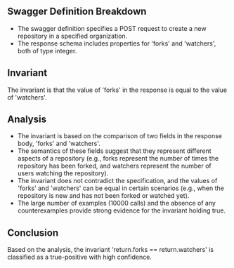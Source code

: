 ## Swagger Definition Breakdown
- The swagger definition specifies a POST request to create a new repository in a specified organization.
- The response schema includes properties for 'forks' and 'watchers', both of type integer.

## Invariant
The invariant is that the value of 'forks' in the response is equal to the value of 'watchers'.

## Analysis
- The invariant is based on the comparison of two fields in the response body, 'forks' and 'watchers'.
- The semantics of these fields suggest that they represent different aspects of a repository (e.g., forks represent the number of times the repository has been forked, and watchers represent the number of users watching the repository).
- The invariant does not contradict the specification, and the values of 'forks' and 'watchers' can be equal in certain scenarios (e.g., when the repository is new and has not been forked or watched yet).
- The large number of examples (10000 calls) and the absence of any counterexamples provide strong evidence for the invariant holding true.

## Conclusion
Based on the analysis, the invariant 'return.forks == return.watchers' is classified as a true-positive with high confidence.
